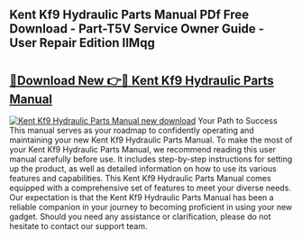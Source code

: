 ## Kent Kf9 Hydraulic Parts Manual PDf Free Download - Part-T5V Service Owner Guide - User Repair Edition IIMqg

# <h2><a href="http://bc54239.oget.top/?id=Kent+Kf9+Hydraulic+Parts+Manual">🔗Download New 👉🔴 Kent Kf9 Hydraulic Parts Manual</a></h2>

[![Kent Kf9 Hydraulic Parts Manual new download](https://i.imgur.com/5g1atiW.png)](http://bc54239.oget.top/?id=Kent+Kf9+Hydraulic+Parts+Manual)
Your Path to Success This manual serves as your roadmap to confidently operating and maintaining your new Kent Kf9 Hydraulic Parts Manual. To make the most of your Kent Kf9 Hydraulic Parts Manual, we recommend reading this user manual carefully before use. It includes step-by-step instructions for setting up the product, as well as detailed information on how to use its various features and capabilities. This Kent Kf9 Hydraulic Parts Manual comes equipped with a comprehensive set of features to meet your diverse needs. Our expectation is that the Kent Kf9 Hydraulic Parts Manual has been a reliable companion in your journey to becoming proficient in using your new gadget. Should you need any assistance or clarification, please do not hesitate to contact our support team.
